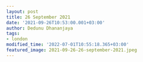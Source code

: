 ```yaml
---
layout: post
title: 26 September 2021
date: '2021-09-26T10:53:00.001+03:00'
author: Dedunu Dhananjaya
tags:
- london
modified_time: '2022-07-01T10:55:18.365+03:00'
featured_image: 2021-09-26-26-september-2021.jpeg
---
```

